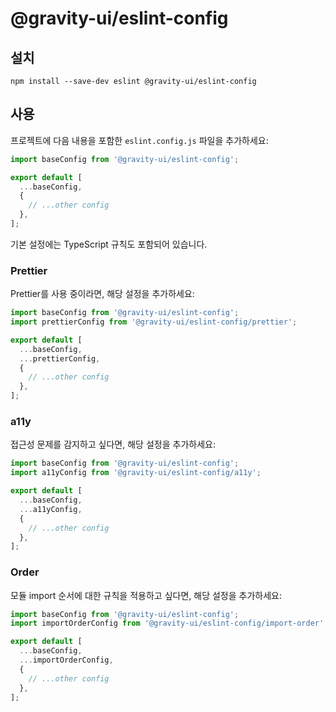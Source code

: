 # @gravity-ui/eslint-config

## 설치

```
npm install --save-dev eslint @gravity-ui/eslint-config
```

## 사용

프로젝트에 다음 내용을 포함한 `eslint.config.js` 파일을 추가하세요:

```js
import baseConfig from '@gravity-ui/eslint-config';

export default [
  ...baseConfig,
  {
    // ...other config
  },
];
```

기본 설정에는 TypeScript 규칙도 포함되어 있습니다.

### Prettier

Prettier를 사용 중이라면, 해당 설정을 추가하세요:

```js
import baseConfig from '@gravity-ui/eslint-config';
import prettierConfig from '@gravity-ui/eslint-config/prettier';

export default [
  ...baseConfig,
  ...prettierConfig,
  {
    // ...other config
  },
];
```

### a11y

접근성 문제를 감지하고 싶다면, 해당 설정을 추가하세요:

```js
import baseConfig from '@gravity-ui/eslint-config';
import a11yConfig from '@gravity-ui/eslint-config/a11y';

export default [
  ...baseConfig,
  ...a11yConfig,
  {
    // ...other config
  },
];
```

### Order

모듈 import 순서에 대한 규칙을 적용하고 싶다면, 해당 설정을 추가하세요:

```js
import baseConfig from '@gravity-ui/eslint-config';
import importOrderConfig from '@gravity-ui/eslint-config/import-order';

export default [
  ...baseConfig,
  ...importOrderConfig,
  {
    // ...other config
  },
];
```